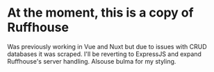 # At the moment, this is a copy of Ruffhouse

Was previously working in Vue and Nuxt but due to issues with CRUD databases it was scraped.
I'll be reverting to ExpressJS and expand Ruffhouse's server handling. 
Alsouse bulma for my styling. 
